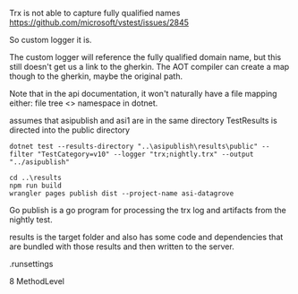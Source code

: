 Trx is not able to capture fully qualified names
https://github.com/microsoft/vstest/issues/2845

So custom logger it is.

The custom logger will reference the fully qualified domain name, but this still doesn't get us a link to the gherkin. The AOT compiler can create a map though to the gherkin, maybe the original path.

Note that in the api documentation, it won't naturally have a file mapping either: file tree <> namespace in dotnet.




assumes that asipublish and asi1 are in the same directory
TestResults is directed into the public directory

```
dotnet test --results-directory "..\asipublish\results\public" --filter "TestCategory=v10" --logger "trx;nightly.trx" --output "../asipublish"
```

```
cd ..\results
npm run build
wrangler pages publish dist --project-name asi-datagrove
```

Go publish is a go program for processing the trx log and artifacts from the nightly test.

results is the target folder and also has some code and dependencies that are bundled with those results and then written to the server.


.runsettings
<?xml version="1.0" encoding="utf-8"?>
<RunSettings>
  <MSTest>
    <Parallelize>
      <Workers>8</Workers>
      <Scope>MethodLevel</Scope>
    </Parallelize>
  </MSTest>
</RunSettings>